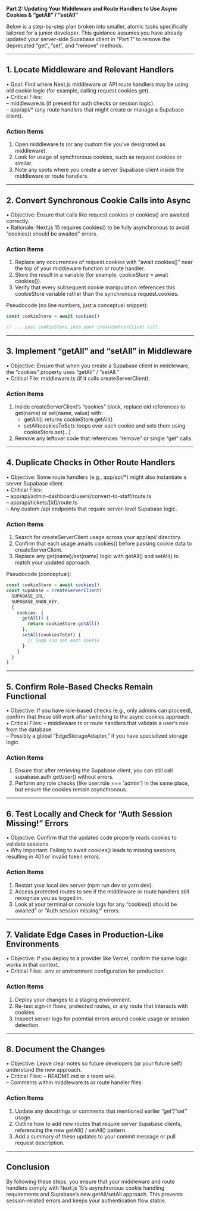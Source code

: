 **Part 2: Updating Your Middleware and Route Handlers to Use Async Cookies & “getAll” / “setAll”**  

Below is a step-by-step plan broken into smaller, atomic tasks specifically tailored for a junior developer. This guidance assumes you have already updated your server-side Supabase client in “Part 1” to remove the deprecated “get”, “set”, and “remove” methods.

---

## 1. Locate Middleware and Relevant Handlers

• Goal: Find where Next.js middleware or API route handlers may be using old cookie logic (for example, calling request.cookies.get).  
• Critical Files:  
  – middleware.ts (if present for auth checks or session logic).  
  – app/api/* (any route handlers that might create or manage a Supabase client).

### Action Items
1. Open middleware.ts (or any custom file you’ve designated as middleware).  
2. Look for usage of synchronous cookies, such as request.cookies or similar.  
3. Note any spots where you create a server Supabase client inside the middleware or route handlers.

---

## 2. Convert Synchronous Cookie Calls into Async

• Objective: Ensure that calls like request.cookies or cookies() are awaited correctly.  
• Rationale: Next.js 15 requires cookies() to be fully asynchronous to avoid “cookies() should be awaited” errors.

### Action Items
1. Replace any occurrences of request.cookies with “await cookies()” near the top of your middleware function or route handler.  
2. Store the result in a variable (for example, cookieStore = await cookies()).  
3. Verify that every subsequent cookie manipulation references this cookieStore variable rather than the synchronous request.cookies.

Pseudocode (no line numbers, just a conceptual snippet):

```typescript
const cookieStore = await cookies()

// ... pass cookieStore into your createServerClient call
```

---

## 3. Implement “getAll” and “setAll” in Middleware

• Objective: Ensure that when you create a Supabase client in middleware, the “cookies” property uses “getAll” / “setAll.”  
• Critical File: middleware.ts (if it calls createServerClient).

### Action Items
1. Inside createServerClient’s “cookies” block, replace old references to get(name) or set(name, value) with:
   - getAll(): returns cookieStore.getAll()  
   - setAll(cookiesToSet): loops over each cookie and sets them using cookieStore.set(...)  
2. Remove any leftover code that references “remove” or single “get” calls.

---

## 4. Duplicate Checks in Other Route Handlers

• Objective: Some route handlers (e.g., app/api/*) might also instantiate a server Supabase client.  
• Critical Files:  
  – app/api/admin-dashboard/users/convert-to-staff/route.ts  
  – app/api/tickets/[id]/route.ts  
  – Any custom /api endpoints that require server-level Supabase logic.

### Action Items
1. Search for createServerClient usage across your app/api/ directory.  
2. Confirm that each usage awaits cookies() before passing cookie data to createServerClient.  
3. Replace any get(name)/set(name) logic with getAll() and setAll() to match your updated approach.

Pseudocode (conceptual):

```typescript
const cookieStore = await cookies()
const supabase = createServerClient(
  SUPABASE_URL,
  SUPABASE_ANON_KEY,
  {
    cookies: {
      getAll() {
        return cookieStore.getAll()
      },
      setAll(cookiesToSet) {
        // loop and set each cookie
      }
    }
  }
)
```

---

## 5. Confirm Role-Based Checks Remain Functional

• Objective: If you have role-based checks (e.g., only admins can proceed), confirm that these still work after switching to the async cookies approach.  
• Critical Files:
  – middleware.ts or route handlers that validate a user’s role from the database.  
  – Possibly a global “EdgeStorageAdapter,” if you have specialized storage logic.

### Action Items
1. Ensure that after retrieving the Supabase client, you can still call supabase.auth.getUser() without errors.  
2. Perform any role checks (like user.role === 'admin') in the same place, but ensure the cookies remain asynchronous.

---

## 6. Test Locally and Check for “Auth Session Missing!” Errors

• Objective: Confirm that the updated code properly reads cookies to validate sessions.  
• Why Important: Failing to await cookies() leads to missing sessions, resulting in 401 or invalid token errors.

### Action Items
1. Restart your local dev server (npm run dev or yarn dev).  
2. Access protected routes to see if the middleware or route handlers still recognize you as logged in.  
3. Look at your terminal or console logs for any “cookies() should be awaited” or “Auth session missing!” errors.

---

## 7. Validate Edge Cases in Production-Like Environments

• Objective: If you deploy to a provider like Vercel, confirm the same logic works in that context.  
• Critical Files: .env or environment configuration for production.

### Action Items
1. Deploy your changes to a staging environment.  
2. Re-test sign-in flows, protected routes, or any route that interacts with cookies.  
3. Inspect server logs for potential errors around cookie usage or session detection.

---

## 8. Document the Changes

• Objective: Leave clear notes so future developers (or your future self) understand the new approach.  
• Critical Files:
  – README.md or a team wiki.  
  – Comments within middleware.ts or route handler files.

### Action Items
1. Update any docstrings or comments that mentioned earlier “get”/“set” usage.  
2. Outline how to add new routes that require server Supabase clients, referencing the new getAll() / setAll() pattern.  
3. Add a summary of these updates to your commit message or pull request description.

---

## Conclusion

By following these steps, you ensure that your middleware and route handlers comply with Next.js 15’s asynchronous cookie handling requirements and Supabase’s new getAll/setAll approach. This prevents session-related errors and keeps your authentication flow stable.
